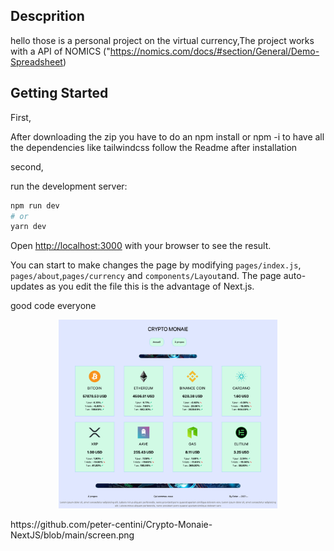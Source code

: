 ## Descprition

hello those is a personal project on the virtual currency,The project works with a API of NOMICS ("https://nomics.com/docs/#section/General/Demo-Spreadsheet)

## Getting Started


First,

After downloading the zip you have to do an npm install or npm -i to have all the dependencies like tailwindcss follow the Readme after installation


second, 

run the development server:

```bash
npm run dev
# or
yarn dev
```

Open [http://localhost:3000](http://localhost:3000) with your browser to see the result.

You can start to make changes the page by modifying `pages/index.js`, `pages/about`,`pages/currency` and `components/Layout`and. The page auto-updates as you edit the file this is the advantage of Next.js.


good code everyone
<p align="center">
  <img src="https://github.com/peter-centini/Crypto-Monaie-NextJS/blob/main/screen.png" width="350" title="project img">
  
</p>
https://github.com/peter-centini/Crypto-Monaie-NextJS/blob/main/screen.png
